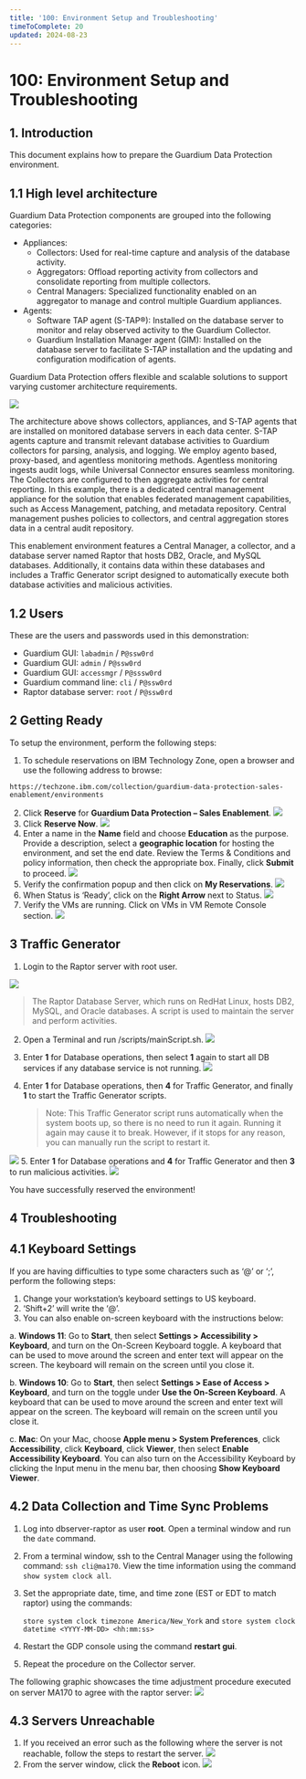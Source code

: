 ```yaml
---
title: '100: Environment Setup and Troubleshooting'
timeToComplete: 20
updated: 2024-08-23
---
```


# 100: Environment Setup and Troubleshooting

## 1. Introduction

This document explains how to prepare the Guardium Data Protection
environment.


## 1.1 High level architecture

Guardium Data Protection components are grouped into the following categories:

- Appliances:
    - Collectors: Used for real-time capture and analysis of the database activity.
    - Aggregators: Offload reporting activity from collectors and consolidate reporting from
       multiple collectors.
    - Central Managers: Specialized functionality enabled on an aggregator to manage and
       control multiple Guardium appliances.
- Agents:
    - Software TAP agent (S-TAP®): Installed on the database server to monitor and relay
       observed activity to the Guardium Collector.
    - Guardium Installation Manager agent (GIM): Installed on the database server to facilitate
       S-TAP installation and the updating and configuration modification of agents.

Guardium Data Protection offers flexible and scalable solutions to support varying customer architecture
requirements.
 
![](./images/100/image1.webp)

The architecture above shows collectors, appliances, and S-TAP agents that are installed on monitored
database servers in each data center. S-TAP agents capture and transmit relevant database activities to
Guardium collectors for parsing, analysis, and logging. We employ agento based, proxy-based, and
agentless monitoring methods. Agentless monitoring ingests audit logs, while Universal Connector
ensures seamless monitoring. The Collectors are configured to then aggregate activities for central
reporting. In this example, there is a dedicated central management appliance for the solution that
enables federated management capabilities, such as Access Management, patching, and metadata
repository. Central management pushes policies to collectors, and central aggregation stores data in a
central audit repository.


This enablement environment features a Central Manager, a collector, and a database server named
Raptor that hosts DB2, Oracle, and MySQL databases. Additionally, it contains data within these
databases and includes a Traffic Generator script designed to automatically execute both database
activities and malicious activities.

## 1.2 Users

These are the users and passwords used in this demonstration:

- Guardium GUI: `labadmin` / `P@ssw0rd`
- Guardium GUI: `admin` / `P@ssw0rd`
- Guardium GUI: `accessmgr` / `P@sssw0rd`
- Guardium command line: `cli` / `P@ssw0rd`
- Raptor database server: `root` / `P@ssw0rd`


## 2 Getting Ready

To setup the environment, perform the following steps:

1. To schedule reservations on IBM Technology Zone, open a browser and use the following address
    to browse:

```
https://techzone.ibm.com/collection/guardium-data-protection-sales-enablement/environments
```
2. Click **Reserve** for **Guardium Data Protection **–** Sales Enablement**.
![](./images/100/image2.webp) 
3. Click **Reserve Now**.
![](./images/100/image3.webp)
4. Enter a name in the **Name** field and choose **Education** as the purpose. Provide a description, select a **geographic location** for hosting the environment, and set the end date. Review the Terms & Conditions and policy information, then check the appropriate box. Finally, click **Submit** to proceed.
![](./images/100/image4.webp)
5. Verify the confirmation popup and then click on **My Reservations**.
![](./images/100/image5.webp)
6. When Status is ‘Ready’, click on the **Right Arrow** next to Status.
![](./images/100/image6.webp)
7. Verify the VMs are running. Click on VMs in VM Remote Console section.
![](./images/100/image7.webp)

## 3 Traffic Generator

1. Login to the Raptor server with root user.

![](./images/100/image8.webp)
> The Raptor Database Server, which runs on RedHat Linux, hosts DB2, MySQL, and Oracle
databases. A script is used to maintain the server and perform activities.

2. Open a Terminal and run /scripts/mainScript.sh.
![](./images/100/image9.webp)

3. Enter **1** for Database operations, then select **1** again to start all DB services if any database service
    is not running.
![](./images/100/image10.webp)
4. Enter **1** for Database operations, then **4** for Traffic Generator, and finally **1** to start the Traffic Generator scripts. 
    > Note: This Traffic Generator script runs automatically when the system boots up,
    so there is no need to run it again. Running it again may cause it to break. However, if it stops for
    any reason, you can manually run the script to restart it.

![](./images/100/image11.webp)
5. Enter **1** for Database operations and **4** for Traffic Generator and then **3** to run malicious activities.
![](./images/100/image12.webp)

You have successfully reserved the environment!


## 4 Troubleshooting

## 4.1 Keyboard Settings

If you are having difficulties to type some characters such as ‘@’ or ‘;’, perform the following steps:

1. Change your workstation’s keyboard settings to US keyboard.
2. ‘Shift+2’ will write the ‘@’.
3. You can also enable on-screen keyboard with the instructions below:


a. **__Windows 11__**: Go to **Start**, then select **Settings > Accessibility > Keyboard**, and turn on the
On-Screen Keyboard toggle. A keyboard that can be used to move around the screen and
enter text will appear on the screen. The keyboard will remain on the screen until you close it.

b. __**Windows 10**__: Go to **Start**, then select **Settings > Ease of Access > Keyboard**, and turn on
the toggle under **Use the On-Screen Keyboard**. A keyboard that can be used to move around
the screen and enter text will appear on the screen. The keyboard will remain on the screen
until you close it.

c. __**Mac**__: On your Mac, choose **Apple menu > System Preferences**, click **Accessibility**, click
**Keyboard**, click **Viewer**, then select **Enable Accessibility Keyboard**. You can also turn on
the Accessibility Keyboard by clicking the Input menu in the menu bar, then choosing **Show
Keyboard Viewer**.

## 4.2 Data Collection and Time Sync Problems

1. Log into dbserver-raptor as user **root**. Open a terminal window and run the `date` command.
2. From a terminal window, ssh to the Central Manager using the following command: `ssh cli@ma170`.
    View the time information using the command `show system clock all`.
3. Set the appropriate date, time, and time zone (EST or EDT to match raptor) using the commands:
   
    `store system clock timezone America/New_York` and 
    `store system clock datetime <YYYY-MM-DD> <hh:mm:ss>`
4. Restart the GDP console using the command **restart gui**.
5. Repeat the procedure on the Collector server.

The following graphic showcases the time adjustment procedure executed on server MA170 to agree
with the raptor server:
![](./images/100/image13.webp)

## 4.3 Servers Unreachable

1. If you received an error such as the following where the server is not reachable, follow the steps to
    restart the server.
![](./images/100/image14.webp)
2. From the server window, click the **Reboot** icon.
![](./images/100/image15.webp)
